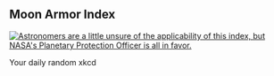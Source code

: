 ## Moon Armor Index
[![Astronomers are a little unsure of the applicability of this index, but NASA's Planetary Protection Officer is all in favor.](https://imgs.xkcd.com/comics/moon_armor_index.png)](https://xkcd.com/2908/ "Astronomers are a little unsure of the applicability of this index, but NASA's Planetary Protection Officer is all in favor.")

Your daily random xkcd
